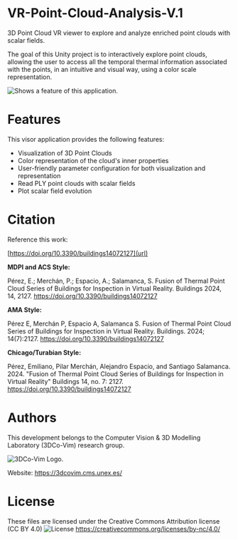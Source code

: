 # VR-Point-Cloud-Analysis-V.1
3D Point Cloud VR viewer to explore and analyze enriched point clouds with scalar fields.

The goal of this Unity project is to interactively explore point clouds, allowing the user to access all the temporal thermal information associated with the points, in an intuitive and visual way, using a color scale representation.

<picture>
  <source media="(prefers-color-scheme: dark)" srcset="https://i.imgur.com/647zt6T.png">
  <source media="(prefers-color-scheme: light)" srcset="https://i.imgur.com/647zt6T.png">
  <img alt="Shows a feature of this application." src="https://i.imgur.com/647zt6T.png">
</picture>

# Features
This visor application provides the following features:
* Visualization of 3D Point Clouds
* Color representation of the cloud's inner properties
* User-friendly parameter configuration for both visualization and representation
* Read PLY point clouds with scalar fields
* Plot scalar field evolution


# Citation
Reference this work:

[https://doi.org/10.3390/buildings14072127](url)

**MDPI and ACS Style:**

Pérez, E.; Merchán, P.; Espacio, A.; Salamanca, S. Fusion of Thermal Point Cloud Series of Buildings for Inspection in Virtual Reality. Buildings 2024, 14, 2127. https://doi.org/10.3390/buildings14072127


**AMA Style:**

Pérez E, Merchán P, Espacio A, Salamanca S. Fusion of Thermal Point Cloud Series of Buildings for Inspection in Virtual Reality. Buildings. 2024; 14(7):2127. https://doi.org/10.3390/buildings14072127


**Chicago/Turabian Style:**

Pérez, Emiliano, Pilar Merchán, Alejandro Espacio, and Santiago Salamanca. 2024. "Fusion of Thermal Point Cloud Series of Buildings for Inspection in Virtual Reality" Buildings 14, no. 7: 2127. https://doi.org/10.3390/buildings14072127

# Authors
This development belongs to the Computer Vision & 3D Modelling Laboratory (3DCo-Vim) research group.

<picture>
  <img alt="3DCo-Vim Logo." src="https://3dcovim.cms.unex.es/wp-content/uploads/sites/2/2023/03/cropped-cropped-Imagen23-1-2.png">
</picture>

Website: https://3dcovim.cms.unex.es/

# License
These files are licensed under the Creative Commons Attribution license (CC BY 4.0)
<picture>
  <source media="(prefers-color-scheme: dark)" srcset="https://licensebuttons.net/l/by-nc/3.0/88x31.png">
  <img alt="License" src="https://licensebuttons.net/l/by-nc/3.0/88x31.png">
</picture>
https://creativecommons.org/licenses/by-nc/4.0/
